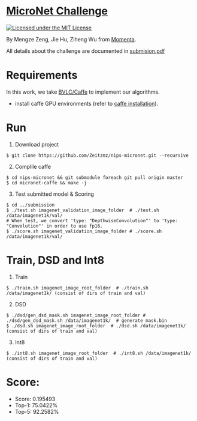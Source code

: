 # [MicroNet Challenge](https://micronet-challenge.github.io/)

[![Licensed under the MIT License](https://img.shields.io/badge/License-MIT-blue.svg)](https://github.com/Zeitzmz/nips-micronet/blob/master/LICENSE)

By Mengze Zeng, Jie Hu, Ziheng Wu from [Momenta](https://www.momenta.ai/).

All details about the challenge are documented in [submision.pdf](https://github.com/Zeitzmz/nips-micronet/blob/master/submission.pdf)


# Requirements
In this work, we take [BVLC/Caffe](https://caffe.berkeleyvision.org/) to implement our algorithms.
- install caffe GPU environments (refer to [caffe installation](https://caffe.berkeleyvision.org/installation.html)).


# Run
1. Download project
```
$ git clone https://github.com/Zeitzmz/nips-micronet.git --recursive
```
2. Complile caffe
```
$ cd nips-micronet && git submodule foreach git pull origin master
$ cd micronet-caffe && make -j
```
3. Test submitted model & Scoring
``` 
$ cd ../submission
$ ./test.sh imagenet_validation_image_folder  # ./test.sh /data/imagenet1k/val/
# When test, we convert 'type: "DepthwiseConvolution"' to 'type: "Convolution"' in order to use fp16.
$ ./score.sh imagenet_validation_image_folder # ./score.sh /data/imagenet1k/val/
```

# Train, DSD and Int8
1. Train
```
$ ./train.sh imagenet_image_root_folder  # ./train.sh /data/imagenet1k/ (consist of dirs of train and val)
```
2. DSD
```
$ ./dsd/gen_dsd_mask.sh imagenet_image_root_folder # ./dsd/gen_dsd_mask.sh /data/imagenet1k/  # generate mask.bin
$ ./dsd.sh imagenet_image_root_folder  # ./dsd.sh /data/imagenet1k/ (consist of dirs of train and val)
```
3. Int8
```
$ ./int8.sh imagenet_image_root_folder  # ./int8.sh /data/imagenet1k/ (consist of dirs of train and val)
```


# Score:
- Score: 0.195493 
- Top-1: 75.0422%
- Top-5: 92.2582%

